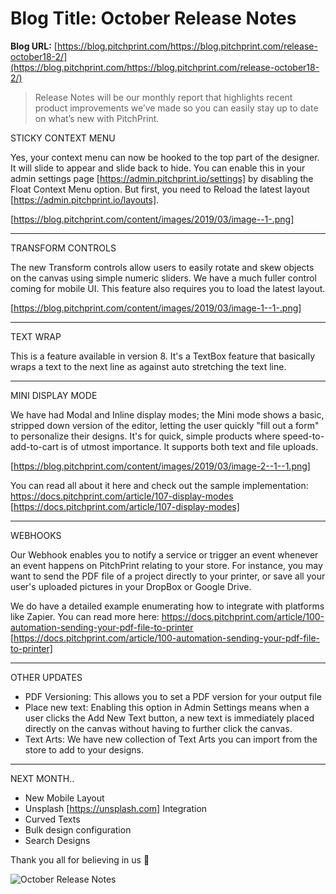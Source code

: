 # **Blog Title**: October Release Notes

**Blog URL:** [https://blog.pitchprint.com/https://blog.pitchprint.com/release-october18-2/](https://blog.pitchprint.com/https://blog.pitchprint.com/release-october18-2/)

> Release Notes will be our monthly report that highlights recent product improvements we’ve made so you can easily stay up to date on
> what’s new with PitchPrint.


STICKY CONTEXT MENU

Yes, your context menu can now be hooked to the top part of the designer. It will slide to appear and slide back to hide. You can enable
this in your admin settings page [https://admin.pitchprint.io/settings] by disabling the Float Context Menu option. But first, you need to
Reload the latest layout [https://admin.pitchprint.io/layouts].

[https://blog.pitchprint.com/content/images/2019/03/image--1-.png]

--------------------------------------------------------------------------------------------------------------------------------------------


TRANSFORM CONTROLS

The new Transform controls allow users to easily rotate and skew objects on the canvas using simple numeric sliders. We have a much fuller
control coming for mobile UI. This feature also requires you to load the latest layout.

[https://blog.pitchprint.com/content/images/2019/03/image-1--1-.png]

--------------------------------------------------------------------------------------------------------------------------------------------


TEXT WRAP

This is a feature available in version 8. It's a TextBox feature that basically wraps a text to the next line as against auto stretching the
text line.

--------------------------------------------------------------------------------------------------------------------------------------------


MINI DISPLAY MODE

We have had Modal and Inline display modes; the Mini mode shows a basic, stripped down version of the editor, letting the user quickly "fill
out a form" to personalize their designs. It's for quick, simple products where speed-to-add-to-cart is of utmost importance. It supports
both text and file uploads.

[https://blog.pitchprint.com/content/images/2019/03/image-2--1--1.png]

You can read all about it here and check out the sample implementation: https://docs.pitchprint.com/article/107-display-modes
[https://docs.pitchprint.com/article/107-display-modes]

--------------------------------------------------------------------------------------------------------------------------------------------


WEBHOOKS

Our Webhook enables you to notify a service or trigger an event whenever an event happens on PitchPrint relating to your store. For
instance, you may want to send the PDF file of a project directly to your printer, or save all your user's uploaded pictures in your DropBox
or Google Drive.

We do have a detailed example enumerating how to integrate with platforms like Zapier. You can read more here:
https://docs.pitchprint.com/article/100-automation-sending-your-pdf-file-to-printer
[https://docs.pitchprint.com/article/100-automation-sending-your-pdf-file-to-printer]

--------------------------------------------------------------------------------------------------------------------------------------------


OTHER UPDATES

 * PDF Versioning: This allows you to set a PDF version for your output file
 * Place new text: Enabling this option in Admin Settings means when a user clicks the Add New Text button, a new text is immediately placed
   directly on the canvas without having to further click the canvas.
 * Text Arts: We have new collection of Text Arts you can import from the store to add to your designs.

--------------------------------------------------------------------------------------------------------------------------------------------


NEXT MONTH..

 * New Mobile Layout
 * Unsplash [https://unsplash.com] Integration
 * Curved Texts
 * Bulk design configuration
 * Search Designs

Thank you all for believing in us 👏

![October Release Notes](https://blog.pitchprint.com/content/images/2019/03/sarah-dorweiler-211779-unsplash--1-.jpg)

